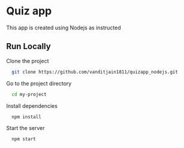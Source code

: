 
# Quiz app

This app is created using Nodejs as instructed 



## Run Locally

Clone the project

```bash
  git clone https://github.com/vanditjain1811/quizapp_nodejs.git
```

Go to the project directory

```bash
  cd my-project
```

Install dependencies

```bash
  npm install
```

Start the server

```bash
  npm start
```

